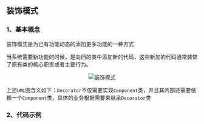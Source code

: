 ## 装饰模式

### 1、基本概念

装饰模式是为已有功能动态的添加更多功能的一种方式

当系统需要新功能的时候，是向旧的类中添加新的代码，这些新加的代码通常装饰了原有类的核心职责或者主要行为。

<div align="center">
  <img :src="$withBase('/design-pattern/decorate-pattern.png')" alt="装饰模式" />
</div>

上述`UML`图含义如下：`Decorator`不仅需要实现`Component`类，并且其内部还需要依赖一个`Component`类，具体的业务根据需要来继承`Decorator`类

### 2、代码示例

```ts

```
